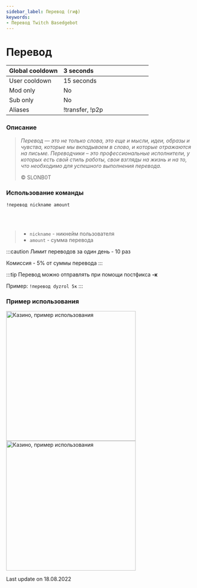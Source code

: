 ```yaml
---
sidebar_label: Перевод (гиф)
keywords:
- Перевод Twitch Basedgebot
---
```


# Перевод

| Global cooldown | 3 seconds⠀⠀⠀⠀⠀⠀⠀⠀⠀⠀⠀⠀ |
|:----------------|:----------------------|
| User cooldown   | 15 seconds            |
| Mod only        | No                    |
| Sub only        | No                    |
| Aliases         | !transfer, !p2p       |

### Описание

> *<quote>Перевод — это не только слова, это еще и мысли, идеи, образы и чувства, которые мы вкладываем в слово, и которые отражаются на письме. Переводчики – это профессиональные исполнители, у которых есть свой стиль работы, свои взгляды на жизнь и на то, что необходимо для успешного выполнения перевода.</quote>*
>
> © SLONB0T

### Использование команды

<code>!перевод nickname amount</code>

<br/>
<br/>

>- <code>nickname</code>  -  никнейм пользователя
>- <code>amount</code>  -  сумма перевода

:::caution
Лимит переводов за один день - 10 раз

Комиссия - 5% от суммы перевода
:::

:::tip
Перевод можно отправлять при помощи постфикса <b>-к</b>

Пример: <code>!перевод dyzrol 5к</code>
:::

### Пример использования

<img src="https://media1.giphy.com/media/cD5302u0Go15ADUpqV/giphy.gif?cid=790b761186b94efdfc90c98dcacc447a5abb375cb9fea3cf&rid=giphy.gif&ct=g" alt="Казино, пример использования" width="350"/>
<img src="https://media1.giphy.com/media/cD5302u0Go15ADUpqV/giphy.gif?cid=790b761186b94efdfc90c98dcacc447a5abb375cb9fea3cf&rid=giphy.gif&ct=g" alt="Казино, пример использования" width="350" id="example-right"/>

<p class="update">Last update on 18.08.2022</p>
